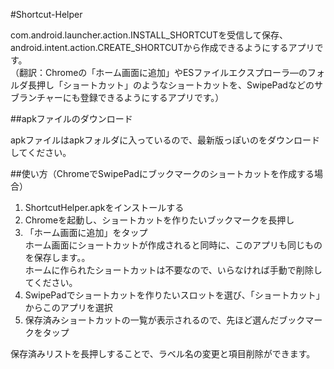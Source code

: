 #Shortcut-Helper

<p>com.android.launcher.action.INSTALL_SHORTCUTを受信して保存、android.intent.action.CREATE_SHORTCUTから作成できるようにするアプリです。<br />
（翻訳：Chromeの「ホーム画面に追加」やESファイルエクスプローラ―のフォルダ長押し「ショートカット」のようなショートカットを、SwipePadなどのサブランチャーにも登録できるようにするアプリです。）</p>

##apkファイルのダウンロード

<p>apkファイルはapkフォルダに入っているので、最新版っぽいのをダウンロードしてください。</p>

##使い方（ChromeでSwipePadにブックマークのショートカットを作成する場合）

1. ShortcutHelper.apkをインストールする
2. Chromeを起動し、ショートカットを作りたいブックマークを長押し
3. 「ホーム画面に追加」をタップ<br />ホーム画面にショートカットが作成されると同時に、このアプリも同じものを保存します。。<br />ホームに作られたショートカットは不要なので、いらなければ手動で削除してください。
4. SwipePadでショートカットを作りたいスロットを選び、「ショートカット」からこのアプリを選択
5. 保存済みショートカットの一覧が表示されるので、先ほど選んだブックマークをタップ

<p>保存済みリストを長押しすることで、ラベル名の変更と項目削除ができます。</p>